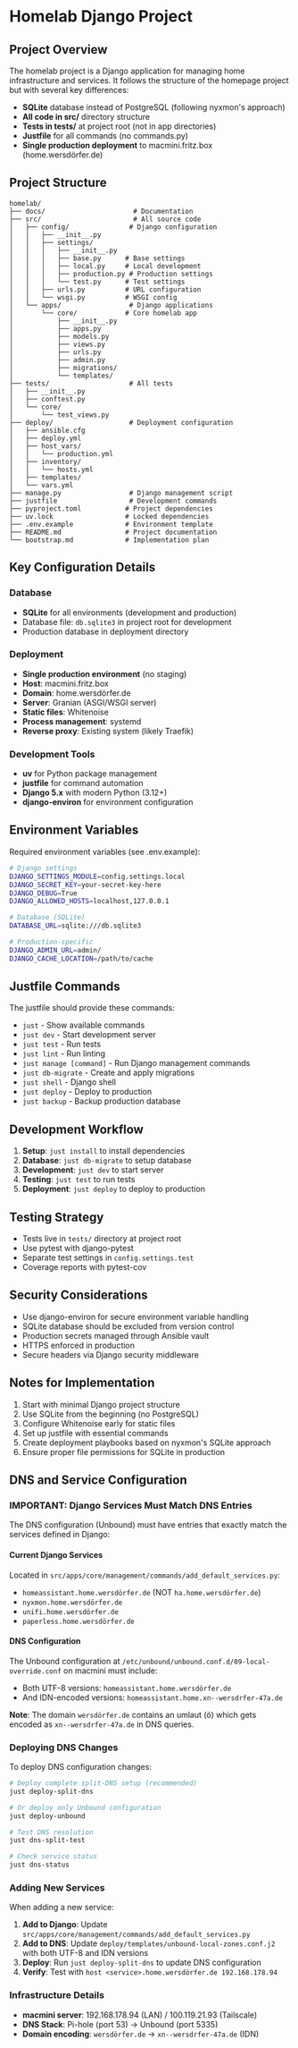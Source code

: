 # Homelab Django Project

## Project Overview
The homelab project is a Django application for managing home infrastructure and services. It follows the structure of the homepage project but with several key differences:

- **SQLite** database instead of PostgreSQL (following nyxmon's approach)
- **All code in src/** directory structure  
- **Tests in tests/** at project root (not in app directories)
- **Justfile** for all commands (no commands.py)
- **Single production deployment** to macmini.fritz.box (home.wersdörfer.de)

## Project Structure

```
homelab/
├── docs/                      # Documentation
├── src/                       # All source code
│   ├── config/               # Django configuration
│   │   ├── __init__.py
│   │   ├── settings/
│   │   │   ├── __init__.py
│   │   │   ├── base.py      # Base settings
│   │   │   ├── local.py     # Local development
│   │   │   ├── production.py # Production settings
│   │   │   └── test.py      # Test settings
│   │   ├── urls.py          # URL configuration
│   │   └── wsgi.py          # WSGI config
│   └── apps/                 # Django applications
│       └── core/            # Core homelab app
│           ├── __init__.py
│           ├── apps.py
│           ├── models.py
│           ├── views.py
│           ├── urls.py
│           ├── admin.py
│           ├── migrations/
│           └── templates/
├── tests/                    # All tests
│   ├── __init__.py
│   ├── conftest.py
│   └── core/
│       └── test_views.py
├── deploy/                   # Deployment configuration
│   ├── ansible.cfg
│   ├── deploy.yml
│   ├── host_vars/
│   │   └── production.yml
│   ├── inventory/
│   │   └── hosts.yml
│   ├── templates/
│   └── vars.yml
├── manage.py                 # Django management script
├── justfile                  # Development commands
├── pyproject.toml           # Project dependencies
├── uv.lock                  # Locked dependencies
├── .env.example             # Environment template
├── README.md                # Project documentation
└── bootstrap.md             # Implementation plan

```

## Key Configuration Details

### Database
- **SQLite** for all environments (development and production)
- Database file: `db.sqlite3` in project root for development
- Production database in deployment directory

### Deployment
- **Single production environment** (no staging)
- **Host**: macmini.fritz.box
- **Domain**: home.wersdörfer.de
- **Server**: Granian (ASGI/WSGI server)
- **Static files**: Whitenoise
- **Process management**: systemd
- **Reverse proxy**: Existing system (likely Traefik)

### Development Tools
- **uv** for Python package management
- **justfile** for command automation
- **Django 5.x** with modern Python (3.12+)
- **django-environ** for environment configuration

## Environment Variables

Required environment variables (see .env.example):

```bash
# Django settings
DJANGO_SETTINGS_MODULE=config.settings.local
DJANGO_SECRET_KEY=your-secret-key-here
DJANGO_DEBUG=True
DJANGO_ALLOWED_HOSTS=localhost,127.0.0.1

# Database (SQLite)
DATABASE_URL=sqlite:///db.sqlite3

# Production-specific
DJANGO_ADMIN_URL=admin/
DJANGO_CACHE_LOCATION=/path/to/cache
```

## Justfile Commands

The justfile should provide these commands:

- `just` - Show available commands
- `just dev` - Start development server
- `just test` - Run tests
- `just lint` - Run linting
- `just manage [command]` - Run Django management commands
- `just db-migrate` - Create and apply migrations
- `just shell` - Django shell
- `just deploy` - Deploy to production
- `just backup` - Backup production database

## Development Workflow

1. **Setup**: `just install` to install dependencies
2. **Database**: `just db-migrate` to setup database
3. **Development**: `just dev` to start server
4. **Testing**: `just test` to run tests
5. **Deployment**: `just deploy` to deploy to production

## Testing Strategy

- Tests live in `tests/` directory at project root
- Use pytest with django-pytest
- Separate test settings in `config.settings.test`
- Coverage reports with pytest-cov

## Security Considerations

- Use django-environ for secure environment variable handling
- SQLite database should be excluded from version control
- Production secrets managed through Ansible vault
- HTTPS enforced in production
- Secure headers via Django security middleware

## Notes for Implementation

1. Start with minimal Django project structure
2. Use SQLite from the beginning (no PostgreSQL)
3. Configure Whitenoise early for static files
4. Set up justfile with essential commands
5. Create deployment playbooks based on nyxmon's SQLite approach
6. Ensure proper file permissions for SQLite in production

## DNS and Service Configuration

### IMPORTANT: Django Services Must Match DNS Entries

The DNS configuration (Unbound) must have entries that exactly match the services defined in Django:

#### Current Django Services
Located in `src/apps/core/management/commands/add_default_services.py`:
- `homeassistant.home.wersdörfer.de` (NOT `ha.home.wersdörfer.de`)
- `nyxmon.home.wersdörfer.de`
- `unifi.home.wersdörfer.de`
- `paperless.home.wersdörfer.de`

#### DNS Configuration
The Unbound configuration at `/etc/unbound/unbound.conf.d/09-local-override.conf` on macmini must include:
- Both UTF-8 versions: `homeassistant.home.wersdörfer.de`
- And IDN-encoded versions: `homeassistant.home.xn--wersdrfer-47a.de`

**Note**: The domain `wersdörfer.de` contains an umlaut (ö) which gets encoded as `xn--wersdrfer-47a.de` in DNS queries.

### Deploying DNS Changes

To deploy DNS configuration changes:

```bash
# Deploy complete split-DNS setup (recommended)
just deploy-split-dns

# Or deploy only Unbound configuration
just deploy-unbound

# Test DNS resolution
just dns-split-test

# Check service status
just dns-status
```

### Adding New Services

When adding a new service:

1. **Add to Django**: Update `src/apps/core/management/commands/add_default_services.py`
2. **Add to DNS**: Update `deploy/templates/unbound-local-zones.conf.j2` with both UTF-8 and IDN versions
3. **Deploy**: Run `just deploy-split-dns` to update DNS configuration
4. **Verify**: Test with `host <service>.home.wersdörfer.de 192.168.178.94`

### Infrastructure Details

- **macmini server**: 192.168.178.94 (LAN) / 100.119.21.93 (Tailscale)
- **DNS Stack**: Pi-hole (port 53) → Unbound (port 5335)
- **Domain encoding**: `wersdörfer.de` → `xn--wersdrfer-47a.de` (IDN)